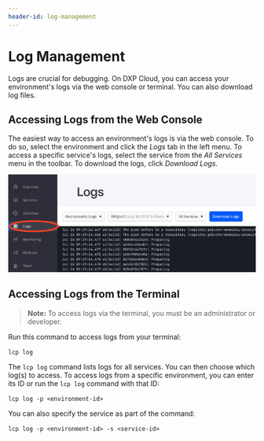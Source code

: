 ```yaml
---
header-id: log-management
---
```


# Log Management

Logs are crucial for debugging. On DXP Cloud, you can access your environment's 
logs via the web console or terminal. You can also download log files. 

## Accessing Logs from the Web Console

The easiest way to access an environment's logs is via the web console. To do 
so, select the environment and click the *Logs* tab in the left menu. To access 
a specific service's logs, select the service from the *All Services* menu in 
the toolbar. To download the logs, click *Download Logs*. 

![Figure 1: The web console also lets you view your logs.](./log-management/images/logs-web-console.png)

## Accessing Logs from the Terminal

> **Note:** To access logs via the terminal, you must be an administrator or developer. 

Run this command to access logs from your terminal: 

```shell
lcp log
```

The `lcp log` command lists logs for all services. You can then choose which 
log(s) to access. To access logs from a specific environment, you can enter its 
ID or run the `lcp log` command with that ID: 

```shell
lcp log -p <environment-id>
```

You can also specify the service as part of the command: 

```shell
lcp log -p <environment-id> -s <service-id>
```
